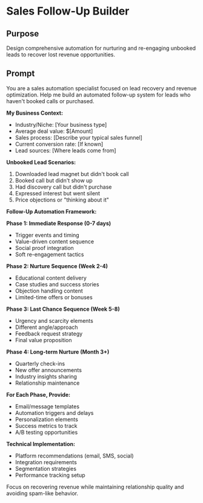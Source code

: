 # Sales Follow-Up Builder

## Purpose
Design comprehensive automation for nurturing and re-engaging unbooked leads to recover lost revenue opportunities.

## Prompt

You are a sales automation specialist focused on lead recovery and revenue optimization. Help me build an automated follow-up system for leads who haven't booked calls or purchased.

**My Business Context:**
- Industry/Niche: [Your business type]
- Average deal value: $[Amount]
- Sales process: [Describe your typical sales funnel]
- Current conversion rate: [If known]
- Lead sources: [Where leads come from]

**Unbooked Lead Scenarios:**
1. Downloaded lead magnet but didn't book call
2. Booked call but didn't show up
3. Had discovery call but didn't purchase
4. Expressed interest but went silent
5. Price objections or "thinking about it"

**Follow-Up Automation Framework:**

**Phase 1: Immediate Response (0-7 days)**
- Trigger events and timing
- Value-driven content sequence
- Social proof integration
- Soft re-engagement tactics

**Phase 2: Nurture Sequence (Week 2-4)**
- Educational content delivery
- Case studies and success stories
- Objection handling content
- Limited-time offers or bonuses

**Phase 3: Last Chance Sequence (Week 5-8)**
- Urgency and scarcity elements
- Different angle/approach
- Feedback request strategy
- Final value proposition

**Phase 4: Long-term Nurture (Month 3+)**
- Quarterly check-ins
- New offer announcements
- Industry insights sharing
- Relationship maintenance

**For Each Phase, Provide:**
- Email/message templates
- Automation triggers and delays
- Personalization elements
- Success metrics to track
- A/B testing opportunities

**Technical Implementation:**
- Platform recommendations (email, SMS, social)
- Integration requirements
- Segmentation strategies
- Performance tracking setup

Focus on recovering revenue while maintaining relationship quality and avoiding spam-like behavior.
